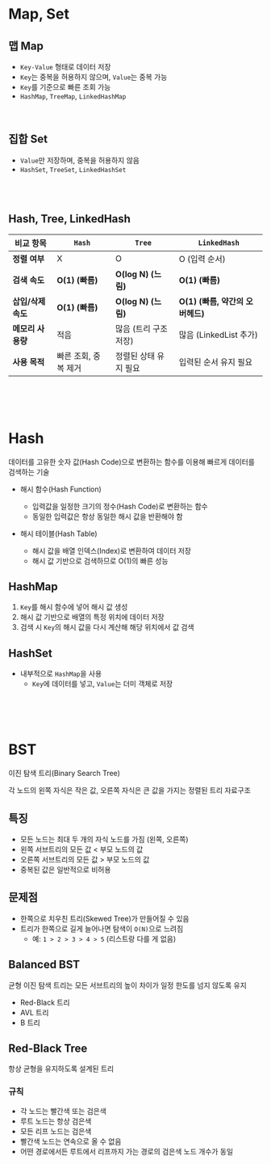 # Map, Set

## 맵 Map

- `Key-Value` 형태로 데이터 저장
- `Key`는 중복을 허용하지 않으며, `Value`는 중복 가능
- `Key`를 기준으로 빠른 조회 가능
- `HashMap`, `TreeMap`, `LinkedHashMap`

<br/>

## 집합 Set

- `Value`만 저장하며, 중복을 허용하지 않음
- `HashSet`, `TreeSet`, `LinkedHashSet`

<br/><br/>

## Hash, Tree, LinkedHash

| **비교 항목** | **`Hash`** | **`Tree`** | **`LinkedHash`** |
|--------------|------------|------------|-------------------|
| **정렬 여부** | X | O | O (입력 순서) |
| **검색 속도** | **O(1) (빠름)** | **O(log N) (느림)** | **O(1) (빠름)** |
| **삽입/삭제 속도** | **O(1) (빠름)** | **O(log N) (느림)** | **O(1) (빠름, 약간의 오버헤드)** |
| **메모리 사용량** | 적음 | 많음 (트리 구조 저장) | 많음 (LinkedList 추가) |
| **사용 목적** | 빠른 조회, 중복 제거 | 정렬된 상태 유지 필요 | 입력된 순서 유지 필요 |


<br/><br/><br/>

# Hash

데이터를 고유한 숫자 값(Hash Code)으로 변환하는 함수를 이용해 빠르게 데이터를 검색하는 기술

- 해시 함수(Hash Function)
  + 입력값을 일정한 크기의 정수(Hash Code)로 변환하는 함수
  + 동일한 입력값은 항상 동일한 해시 값을 반환해야 함

- 해시 테이블(Hash Table)
  + 해시 값을 배열 인덱스(Index)로 변환하여 데이터 저장
  + 해시 값 기반으로 검색하므로 O(1)의 빠른 성능


## HashMap
1. `Key`를 해시 함수에 넣어 해시 값 생성
2. 해시 값 기반으로 배열의 특정 위치에 데이터 저장
3. 검색 시 `Key`의 해시 값을 다시 계산해 해당 위치에서 값 검색

## HashSet
* 내부적으로 `HashMap`을 사용
  * `Key`에 데이터를 넣고, `Value`는 더미 객체로 저장


<br/><br/><br/>

# BST

이진 탐색 트리(Binary Search Tree)

각 노드의 왼쪽 자식은 작은 값, 오른쪽 자식은 큰 값을 가지는 정렬된 트리 자료구조

## 특징
- 모든 노드는 최대 두 개의 자식 노드를 가짐 (왼쪽, 오른쪽)
- 왼쪽 서브트리의 모든 값 < 부모 노드의 값
- 오른쪽 서브트리의 모든 값 > 부모 노드의 값
- 중복된 값은 일반적으로 비허용

## 문제점
- 한쪽으로 치우친 트리(Skewed Tree)가 만들어질 수 있음
- 트리가 한쪽으로 길게 늘어나면 탐색이 `O(N)`으로 느려짐
  - 예: `1 > 2 > 3 > 4 > 5` (리스트랑 다를 게 없음)

## Balanced BST

균형 이진 탐색 트리는 모든 서브트리의 높이 차이가 일정 한도를 넘지 않도록 유지
- Red-Black 트리
- AVL 트리
- B 트리

## Red-Black Tree
항상 균형을 유지하도록 설계된 트리

### 규칙
- 각 노드는 빨간색 또는 검은색
- 루트 노드는 항상 검은색
- 모든 리프 노드는 검은색
- 빨간색 노드는 연속으로 올 수 없음
- 어떤 경로에서든 루트에서 리프까지 가는 경로의 검은색 노드 개수가 동일

